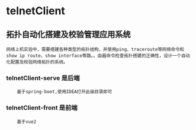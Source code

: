 # telnetClient
## 拓扑自动化搭建及校验管理应用系统
~~~
网络上机实验中，需要搭建各种类型的拓扑结构，并使用ping、traceroute等网络命令和show ip route，show interface等路。。由器命令检查拓扑搭建的正确性，设计一个自动化配置及校验网络拓扑的系统。
~~~
### telnetClient-serve 是后端
~~~
    基于spring-boot,使用IDEA打开此级目录即可
~~~
### telnetClient-front 是前端
~~~
    基于vue2
~~~
